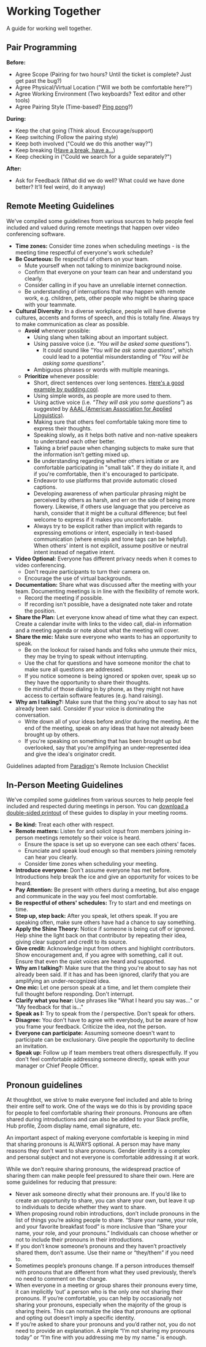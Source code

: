 # Working Together

A guide for working well together.

## Pair Programming

**Before:**

- Agree Scope (Pairing for two hours? Until the ticket is complete? Just get
  past the bug?)
- Agree Physical/Virtual Location ("Will we both be comfortable here?")
- Agree Working Environment (Two keyboards? Text editor and other tools)
- Agree Pairing Style (Time-based? [Ping pong]?)

**During:**

- Keep the chat going (Think aloud. Encourage/support)
- Keep switching (Follow the pairing style)
- Keep both involved ("Could we do this another way?")
- Keep breaking ([Have a break, have a…])
- Keep checking in ("Could we search for a guide separately?")

[have a break, have a…]: https://www.youtube.com/watch?v=fejBO1HZXVQ
[ping pong]: https://thoughtbot.com/upcase/videos/ping-pong-paired-programing

**After:**

- Ask for Feedback (What did we do well? What could we have done better? It’ll
  feel weird, do it anyway)

## Remote Meeting Guidelines

We've compiled some guidelines from various sources to help people feel included
and valued during remote meetings that happen over video conferencing software.

- **Time zones:** Consider time zones when scheduling meetings - is the meeting 
    time respectful of everyone's work schedule?
- **Be Courteous:** Be respectful of others on your team.
  - Mute yourself when not talking to minimize background noise.
  - Confirm that everyone on your team can hear and understand you clearly.
  - Consider calling in if you have an unreliable internet connection.
  - Be understanding of interruptions that may happen with remote work,
    e.g. children, pets, other people who might be sharing space with your teammate.
- **Cultural Diversity:** In a diverse workplace, people will have 
  diverse cultures, accents and forms of speech, and this is totally fine.
  Always try to make communication as clear as possible.
  - **Avoid** whenever possible:
    - Using slang when talking about an important subject.
    - Using passive voice (i.e. *"You will be asked some questions"*).
      - It could sound like *"You will be ask some questions"*, which could 
        lead to a potential misunderstanding of *"You will be asking some questions"*.
    - Ambiguous phrases or words with multiple meanings.
  - **Prioritize** whenever possible:
    - Short, direct sentences over long sentences. [Here's a good example by pudding.cool].
    - Using simple words, as people are more used to them.
    - Using active voice (i.e. *"They will ask you some questions"*)
      as suggested by [AAAL (American Association for Applied Linguistics)].
    - Making sure that others feel comfortable taking more time to express their thoughts.
    - Speaking slowly, as it helps both native and non-native speakers to
      understand each other better.
    - Taking a brief pause when changing subjects to make sure 
      that the information isn’t getting mixed up.
    - Be understanding regarding whether others initiate or are comfortable 
      participating in "small talk". If they do initiate it, and if you're comfortable,
      then it's encouraged to participate.
    - Endeavor to use platforms that provide automatic closed captions.
    - Developing awareness of when particular phrasing might be perceived by others
      as harsh, and err on the side of being more flowery. Likewise, if others use language
      that you perceive as harsh, consider that it might be a cultural difference;
      but feel welcome to express if it makes you uncomfortable.
    - Always try to be explicit rather than implicit with regards to expressing emotions or intent,
      especially in text-based communication (where emojis and tone tags can be helpful).
      When others' intent is not explicit, assume positive or neutral intent instead of negative intent.
- **Video Optional:** Everyone has different privacy needs when it comes to video
  conferencing.
  - Don't require participants to turn their camera on.
  - Encourage the use of virtual backgrounds.
- **Documentation:** Share what was discussed after the meeting with your team.
  Documenting meetings is in line with the flexibility of remote work.
  - Record the meeting if possible.
  - If recording isn't possible, have a designated note taker and rotate the position.
- **Share the Plan:** Let everyone know ahead of time what they can expect. Create a
  calendar invite with links to the video call, dial-in information and a meeting agenda
  or note about what the meeting will cover.
- **Share the mic:** Make sure everyone who wants to has an opportunity to speak.
  - Be on the lookout for raised hands and folks who unmute their mics, they may 
    be trying to speak without interrupting.
  - Use the chat for questions and have someone monitor the chat to make sure
    all questions are addressed.
  - If you notice someone is being ignored or spoken over, speak up so they have
  the opportunity to share their thoughts.
  - Be mindful of those dialing in by phone, as they might not have access to certain
  software features (e.g. hand raising).
- **Why am I talking?:** Make sure that the thing you're about to say has not
  already been said. Consider if your voice is dominating the conversation.
  - Write down all of your ideas before and/or during the meeting. At the end of the meeting, 
  speak on any ideas that have not already been brought up by others.
  - If you're speaking on something that has been brought up but overlooked, say that you're
  amplifying an under-represented idea and give the idea's originator credit.

Guidelines adapted from [Paradigm](https://www.paradigmiq.com/)'s Remote Inclusion Checklist

## In-Person Meeting Guidelines

We've compiled some guidelines from various sources to help people feel included
and respected during meetings in person. You can [download a double-sided printout] of
these guides to display in your meeting rooms.

- **Be kind:** Treat each other with respect.
- **Remote matters:** Listen for and solicit input from members joining in-person
  meetings remotely so their voice is heard.
  - Ensure the space is set up so everyone can see each others' faces.
  - Enunciate and speak loud enough so that members joining remotely can hear you clearly.
  - Consider time zones when scheduling your meeting.
- **Introduce everyone:** Don't assume everyone has met before. Introductions
  help break the ice and give an opportunity for voices to be heard.
- **Pay Attention:** Be present with others during a meeting, but also engage
  and communicate in the way you feel most comfortable.
- **Be respectful of others' schedules:** Try to start and end meetings on time.
- **Step up, step back:** After you speak, let others speak. If you are speaking
  often, make sure others have had a chance to say something.
- **Apply the Shine Theory:** Notice if someone is being cut off or ignored.
  Help shine the light back on that contributor by repeating their idea, giving
  clear support and credit to its source.
- **Give credit:** Acknowledge input from others and highlight contributors.
  Show encouragement and, if you agree with something, call it out. Ensure that
  even the quiet voices are heard and supported.
- **Why am I talking?:** Make sure that the thing you're about to say has not
  already been said. If it has and has been ignored, clarify that you are
  amplifying an under-recognized idea.
- **One mic:** Let one person speak at a time, and let them complete their full
  thought before responding. Don't interrupt.
- **Clarify what you hear:** Use phrases like "What I heard you say was..." or
  "My feedback for that is..."
- **Speak as I:** Try to speak from the _I_ perspective. Don't speak for others.
- **Disagree:** You don't have to agree with everybody, but be aware of how you
  frame your feedback. Criticize the idea, not the person.
- **Everyone can participate:** Assuming someone doesn't want to participate can
  be exclusionary. Give people the opportunity to decline an invitation.
- **Speak up:** Follow up if team members treat others disrespectfully. If you
  don't feel comfortable addressing someone directly, speak with your manager or
  Chief People Officer.

## Pronoun guidelines

At thoughtbot, we strive to make everyone feel included and able to bring their entire self to work. One of the ways we do this is by providing space for people to feel comfortable sharing their pronouns. Pronouns are often shared during introductions and can also be added to your Slack profile, Hub profile, Zoom display name, email signature, etc.

An important aspect of making everyone comfortable is keeping in mind that sharing pronouns is ALWAYS optional. A person may have many reasons they don’t want to share pronouns. Gender identity is a complex and personal subject and not everyone is comfortable addressing it at work.

While we don’t require sharing pronouns, the widespread practice of sharing them can make people feel pressured to share their own. Here are some guidelines for reducing that pressure:

- Never ask someone directly what their pronouns are. If you’d like to create an opportunity to share, you can share your own, but leave it up to individuals to decide whether they want to share.
- When proposing round robin introductions, don’t include pronouns in the list of things you’re asking people to share. “Share your name, your role, and your favorite breakfast food” is more inclusive than “Share your name, your role, and your pronouns.” Individuals can choose whether or not to include their pronouns in their introductions.
- If you don’t know someone’s pronouns and they haven’t proactively shared them, don’t assume. Use their name or “they/them” if you need to.
- Sometimes people’s pronouns change. If a person introduces themself with pronouns that are different from what they used previously, there’s no need to comment on the change.
- When everyone in a meeting or group shares their pronouns every time, it can implicitly ‘out’ a person who is the only one not sharing their pronouns. If you’re comfortable, you can help by occasionally not sharing your pronouns, especially when the majority of the group is sharing theirs. This can normalize the idea that pronouns are optional and opting out doesn’t imply a specific identity.
- If you’re asked to share your pronouns and you’d rather not, you do not need to provide an explanation. A simple “I’m not sharing my pronouns today” or “I’m fine with you addressing me by my name.” is enough.

[Here's a good example by pudding.cool]: https://pudding.cool/2022/02/plain/
[AAAL (American Association for Applied Linguistics)]: https://www.aaal.org/guidelines-for-communication-rights##
[download a double-sided printout]: https://www.dropbox.com/s/2wswgfeivd93vn5/inclusive-meetings.pdf?dl=0
